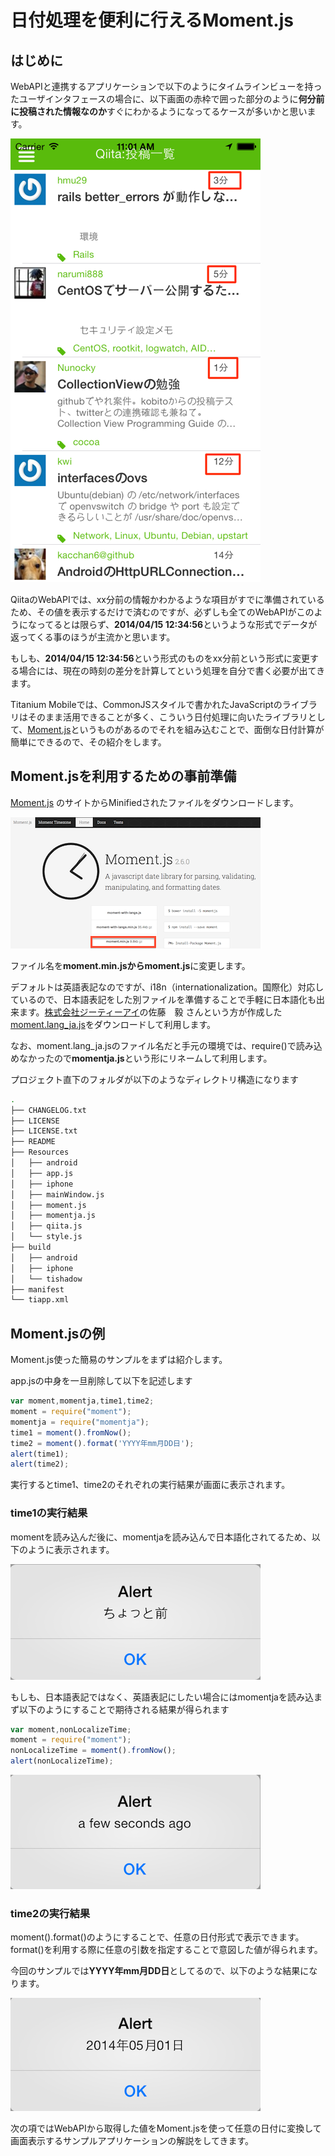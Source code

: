 # 日付処理を便利に行えるMoment.js

## はじめに

WebAPIと連携するアプリケーションで以下のようにタイムラインビューを持ったユーザインタフェースの場合に、以下画面の赤枠で囲った部分のように**何分前に投稿された情報なのか**すぐにわかるようになってるケースが多いかと思います。

![イメージ](../../../image/introduceJSLibrary-moment01.png)

QiitaのWebAPIでは、xx分前の情報かわかるような項目がすでに準備されているため、その値を表示するだけで済むのですが、必ずしも全てのWebAPIがこのようになってるとは限らず、**2014/04/15 12:34:56**というような形式でデータが返ってくる事のほうが主流かと思います。

もしも、**2014/04/15 12:34:56**という形式のものをxx分前という形式に変更する場合には、現在の時刻の差分を計算してという処理を自分で書く必要が出てきます。

Titanium Mobileでは、CommonJSスタイルで書かれたJavaScriptのライブラリはそのまま活用できることが多く、こういう日付処理に向いたライブラリとして、[Moment.js](http://momentjs.com/)というものがあるのでそれを組み込むことで、面倒な日付計算が簡単にできるので、その紹介をします。

## Moment.jsを利用するための事前準備

[Moment.js](http://momentjs.com/) のサイトからMinifiedされたファイルをダウンロードします。

![iPhone](../../../image/introduceJSLibrary-moment00.png)

ファイル名を**moment.min.jsからmoment.js**に変更します。

デフォルトは英語表記なのですが、i18n（internationalization。国際化）対応しているので、日本語表記をした別ファイルを準備することで手軽に日本語化も出来ます。[株式会社ジーティーアイ](http://gti.jp)の佐藤　毅 さんという方が作成した[moment.lang_ja.js](http://gti.jp/ajax/livestamp/moment.lang_ja.js)をダウンロードして利用します。

なお、moment.lang_ja.jsのファイル名だと手元の環境では、require()で読み込めなかったので**momentja.js**という形にリネームして利用します。

プロジェクト直下のフォルダが以下のようなディレクトリ構造になります

```sh
.
├── CHANGELOG.txt
├── LICENSE
├── LICENSE.txt
├── README
├── Resources
│   ├── android
│   ├── app.js
│   ├── iphone
│   ├── mainWindow.js
│   ├── moment.js
│   ├── momentja.js
│   ├── qiita.js
│   └── style.js
├── build
│   ├── android
│   ├── iphone
│   └── tishadow
├── manifest
└── tiapp.xml
```

## Moment.jsの例

Moment.js使った簡易のサンプルをまずは紹介します。

app.jsの中身を一旦削除して以下を記述します

```javascript
var moment,momentja,time1,time2;
moment = require("moment");
momentja = require("momentja");
time1 = moment().fromNow();
time2 = moment().format('YYYY年mm月DD日');
alert(time1);
alert(time2);
```

実行するとtime1、time2のそれぞれの実行結果が画面に表示されます。

### time1の実行結果

momentを読み込んだ後に、momentjaを読み込んで日本語化されてるため、以下のように表示されます。

![](../../../image/introduceJSLibrary-moment-alert00.png)

もしも、日本語表記ではなく、英語表記にしたい場合にはmomentjaを読み込まず以下のようにすることで期待される結果が得られます

```javascript
var moment,nonLocalizeTime;
moment = require("moment");
nonLocalizeTime = moment().fromNow();
alert(nonLocalizeTime);
```
![](../../../image/introduceJSLibrary-moment-alert02.png)

### time2の実行結果

moment().format()のようにすることで、任意の日付形式で表示できます。format()を利用する際に任意の引数を指定することで意図した値が得られます。

今回のサンプルでは**YYYY年mm月DD日**としてるので、以下のような結果になります。

![](../../../image/introduceJSLibrary-moment-alert01.png)

次の項ではWebAPIから取得した値をMoment.jsを使って任意の日付に変換して画面表示するサンプルアプリケーションの解説をしてきます。
